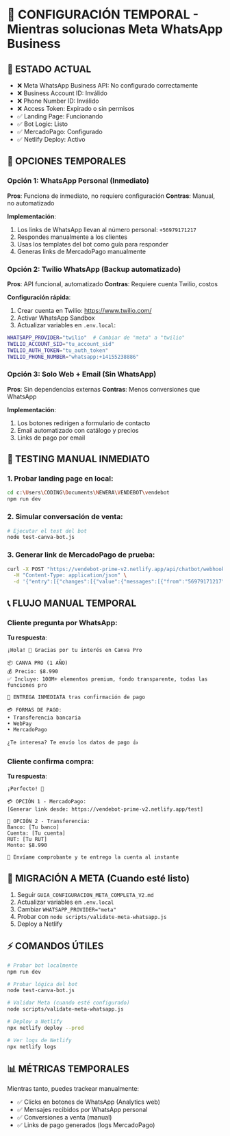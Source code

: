 # 🔧 CONFIGURACIÓN TEMPORAL - Mientras solucionas Meta WhatsApp Business

## 🚨 ESTADO ACTUAL
- ❌ Meta WhatsApp Business API: No configurado correctamente
- ❌ Business Account ID: Inválido
- ❌ Phone Number ID: Inválido  
- ❌ Access Token: Expirado o sin permisos
- ✅ Landing Page: Funcionando
- ✅ Bot Logic: Listo
- ✅ MercadoPago: Configurado
- ✅ Netlify Deploy: Activo

## 🎯 OPCIONES TEMPORALES

### Opción 1: WhatsApp Personal (Inmediato)
**Pros**: Funciona de inmediato, no requiere configuración
**Contras**: Manual, no automatizado

**Implementación**:
1. Los links de WhatsApp llevan al número personal: `+56979171217`
2. Respondes manualmente a los clientes
3. Usas los templates del bot como guía para responder
4. Generas links de MercadoPago manualmente

### Opción 2: Twilio WhatsApp (Backup automatizado)
**Pros**: API funcional, automatizado
**Contras**: Requiere cuenta Twilio, costos

**Configuración rápida**:
1. Crear cuenta en Twilio: https://www.twilio.com/
2. Activar WhatsApp Sandbox
3. Actualizar variables en `.env.local`:
```bash
WHATSAPP_PROVIDER="twilio"  # Cambiar de "meta" a "twilio"
TWILIO_ACCOUNT_SID="tu_account_sid"
TWILIO_AUTH_TOKEN="tu_auth_token"
TWILIO_PHONE_NUMBER="whatsapp:+14155238886"
```

### Opción 3: Solo Web + Email (Sin WhatsApp)
**Pros**: Sin dependencias externas
**Contras**: Menos conversiones que WhatsApp

**Implementación**:
1. Los botones redirigen a formulario de contacto
2. Email automatizado con catálogo y precios
3. Links de pago por email

## 🚀 TESTING MANUAL INMEDIATO

### 1. Probar landing page en local:
```bash
cd c:\Users\CODING\Documents\NEWERA\VENDEBOT\vendebot
npm run dev
```

### 2. Simular conversación de venta:
```bash
# Ejecutar el test del bot
node test-canva-bot.js
```

### 3. Generar link de MercadoPago de prueba:
```bash
curl -X POST "https://vendebot-prime-v2.netlify.app/api/chatbot/webhook-simple" \
  -H "Content-Type: application/json" \
  -d '{"entry":[{"changes":[{"value":{"messages":[{"from":"56979171217","text":{"body":"Quiero Canva Pro"}}]}}]}]}'
```

## 📞 FLUJO MANUAL TEMPORAL

### Cliente pregunta por WhatsApp:
**Tu respuesta**:
```
¡Hola! 🎨 Gracias por tu interés en Canva Pro

📦 CANVA PRO (1 AÑO)
💰 Precio: $8.990
✅ Incluye: 100M+ elementos premium, fondo transparente, todas las funciones pro

🚀 ENTREGA INMEDIATA tras confirmación de pago

💳 FORMAS DE PAGO:
• Transferencia bancaria
• WebPay 
• MercadoPago

¿Te interesa? Te envío los datos de pago 👍
```

### Cliente confirma compra:
**Tu respuesta**:
```
¡Perfecto! 🚀

💳 OPCIÓN 1 - MercadoPago:
[Generar link desde: https://vendebot-prime-v2.netlify.app/test]

🏦 OPCIÓN 2 - Transferencia:
Banco: [Tu banco]
Cuenta: [Tu cuenta]
RUT: [Tu RUT]
Monto: $8.990

📧 Envíame comprobante y te entrego la cuenta al instante
```

## 🔄 MIGRACIÓN A META (Cuando esté listo)

1. Seguir `GUIA_CONFIGURACION_META_COMPLETA_V2.md`
2. Actualizar variables en `.env.local`
3. Cambiar `WHATSAPP_PROVIDER="meta"`
4. Probar con `node scripts/validate-meta-whatsapp.js`
5. Deploy a Netlify

## ⚡ COMANDOS ÚTILES

```bash
# Probar bot localmente
npm run dev

# Probar lógica del bot
node test-canva-bot.js

# Validar Meta (cuando esté configurado)
node scripts/validate-meta-whatsapp.js

# Deploy a Netlify
npx netlify deploy --prod

# Ver logs de Netlify
npx netlify logs
```

## 📊 MÉTRICAS TEMPORALES

Mientras tanto, puedes trackear manualmente:
- ✅ Clicks en botones de WhatsApp (Analytics web)
- ✅ Mensajes recibidos por WhatsApp personal
- ✅ Conversiones a venta (manual)
- ✅ Links de pago generados (logs MercadoPago)
